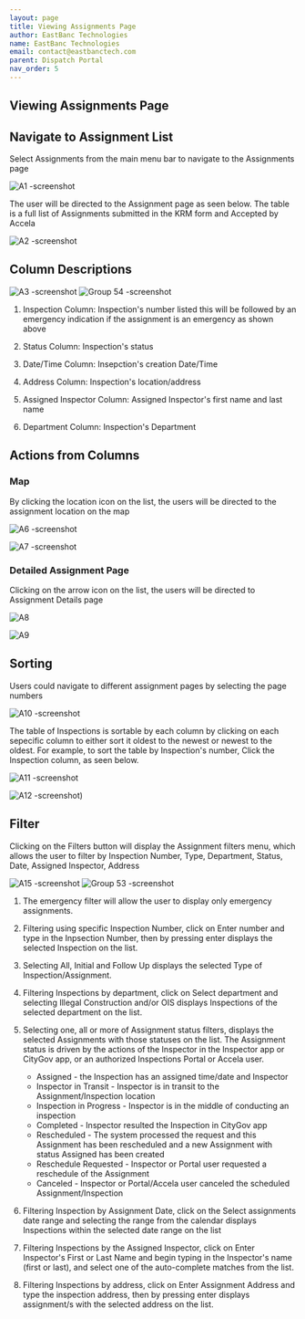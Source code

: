 ```yaml
---
layout: page
title: Viewing Assignments Page
author: EastBanc Technologies
name: EastBanc Technologies
email: contact@eastbanctech.com
parent: Dispatch Portal
nav_order: 5
---
```

<section id="Viewing-assignments-page" markdown="1">

# Viewing Assignments Page

<section id="navigate-to-assignment-list" markdown="1">

## Navigate to Assignment List

Select Assignments from the main menu bar to navigate to the Assignments page

![A1 -screenshot](../images/dispatch-portal/dp-assignment-page/nav-to-assignment-list.png)

The user will be directed to the Assignment page as seen below. The table is a full list of Assignments submitted in the KRM form and Accepted by Accela

![A2 -screenshot](../images/dispatch-portal/dp-assignment-page/nav-to-assignment-list1.png)

</section>

<section id="column-descriptions" markdown="1">

## Column Descriptions

![A3 -screenshot](../images/dispatch-portal/dp-assignment-page/column-descriptions.png)
![Group 54 -screenshot](../images/dispatch-portal/dp-assignment-page/column-descriptions1.png)



1. Inspection Column: Inspection's number listed this will be followed by an emergency indication if the assignment is an emergency as shown above

2. Status Column: Inspection's status

3. Date/Time Column: Insepction's creation Date/Time

4. Address Column: Inspection's location/address

5. Assigned Inspector Column: Assigned Inspector's first name and last name

6. Department Column: Inspection's Department

</section>

<section id="actions-from-columns" markdown="1">

## Actions from Columns

<section id="map" markdown="1">

### Map
By clicking the location icon on the list, the users will be directed to the assignment location on the map

![A6 -screenshot](../images/dispatch-portal/dp-assignment-page/map.png)

![A7 -screenshot](../images/dispatch-portal/dp-assignment-page/map1.png)

</section>

<section id="detailed-assignment-page" markdown="1">

### Detailed Assignment Page
Clicking on the arrow icon on the list, the users will be directed to Assignment Details page

![A8](../images/dispatch-portal/dp-assignment-page/detailed-assignment-page.png)

![A9](../images/dispatch-portal/dp-assignment-page/detailed-assignment-page1.png)

</section>
</section>

<section id="sorting" markdown="1">

## Sorting
Users could navigate to different assignment pages by selecting the page numbers

![A10 -screenshot](../images/dispatch-portal/dp-assignment-page/sorting.png)

The table of Inspections is sortable by each column by clicking on each sepecific column to either sort it oldest to the newest or newest to the oldest. For example, to sort the table by Inspection's number, Click the Inspection column, as seen below.

![A11 -screenshot](../images/dispatch-portal/dp-assignment-page/sorting1.png)

![A12 -screenshot](../images/dispatch-portal/dp-assignment-page/sorting2.png))

</section>

<section id="filter" markdown="1">

## Filter
Clicking on the Filters button will display the Assignment filters menu, which allows the user to filter by Inspection Number, Type, Department, Status, Date, Assigned Inspector, Address

![A15 -screenshot](../images/dispatch-portal/dp-assignment-page/filter.png)
![Group 53 -screenshot](../images/dispatch-portal/dp-assignment-page/filter1.png)

1. The emergency filter will allow the user to display only emergency assignments.

2. Filtering using specific Inspection Number, click on Enter number and type in the Inpsection Number, then by pressing enter displays the selected Inspection on the list.

3. Selecting All, Initial and Follow Up displays the selected Type of Inspection/Assignment.

4. Filtering Inspections by department, click on Select department and selecting Illegal Construction and/or OIS displays Inspections of the selected department on the list.

5. Selecting one, all or more of Assignment status filters, displays the selected Assignments with those statuses on the list. The Assignment status is driven by the actions of    the Inspector in the Inspector app or CityGov app, or an authorized Inspections Portal or Accela user. 

   * Assigned - the Inspection has an assigned time/date and Inspector
   * Inspector in Transit - Inspector is in transit to the Assignment/Inspection location
   * Inspection in Progress - Inspector is in the middle of conducting an inspection
   * Completed - Inspector resulted the Inspection in CityGov app
   * Rescheduled - The system processed the request and this Assignment has been rescheduled and a new Assignment with status Assigned has been created
   * Reschedule Requested - Inspector or Portal user requested a reschedule of the Assignment
   * Canceled - Inspector or Portal/Accela user canceled the scheduled Assignment/Inspection
   

6. Filtering Inspection by Assignment Date, click on the Select assignments date range and selecting the range from the calendar displays Inspections within the selected date      range on the list

7. Filtering Inspections by the Assigned Inspector, click on Enter Inspector's First or Last Name and begin typing in the Inspector's name (first or last), and select one of the    auto-complete matches from the list.

8. Filtering Inspections by address, click on Enter Assignment Address and type the inspection address, then by pressing enter displays assignment/s with the selected address on    the list.
</section>
</section>



